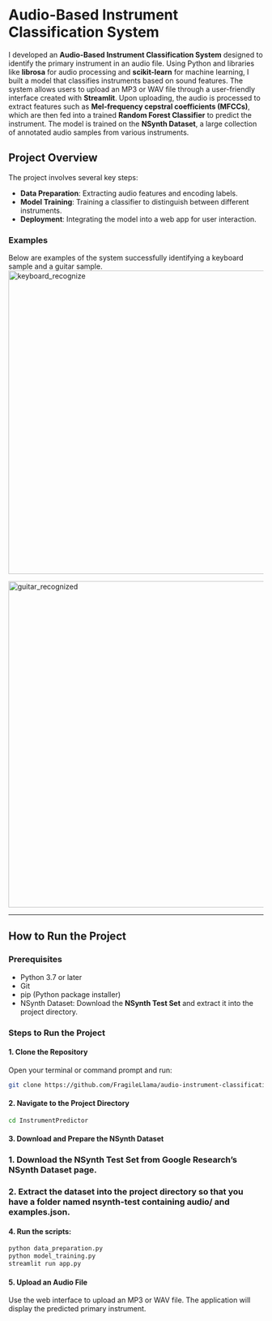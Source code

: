 # Audio-Based Instrument Classification System

I developed an **Audio-Based Instrument Classification System** designed to identify the primary instrument in an audio file. Using Python and libraries like **librosa** for audio processing and **scikit-learn** for machine learning, I built a model that classifies instruments based on sound features. The system allows users to upload an MP3 or WAV file through a user-friendly interface created with **Streamlit**. Upon uploading, the audio is processed to extract features such as **Mel-frequency cepstral coefficients (MFCCs)**, which are then fed into a trained **Random Forest Classifier** to predict the instrument. The model is trained on the **NSynth Dataset**, a large collection of annotated audio samples from various instruments.

## Project Overview
The project involves several key steps:
- **Data Preparation**: Extracting audio features and encoding labels.
- **Model Training**: Training a classifier to distinguish between different instruments.
- **Deployment**: Integrating the model into a web app for user interaction.

### Examples
Below are examples of the system successfully identifying a keyboard sample and a guitar sample.
<img width="598" alt="keyboard_recognize" src="https://github.com/user-attachments/assets/5bded447-3de2-44bd-b39c-330c81b227fc">

<img width="643" alt="guitar_recognized" src="https://github.com/user-attachments/assets/f3d23c99-5944-4d07-b737-6ce4c1752f00">

---

## How to Run the Project

### Prerequisites
- Python 3.7 or later
- Git
- pip (Python package installer)
- NSynth Dataset: Download the **NSynth Test Set** and extract it into the project directory.

### Steps to Run the Project

#### 1. Clone the Repository
Open your terminal or command prompt and run:

```bash
git clone https://github.com/FragileLlama/audio-instrument-classification.git
```

#### 2. Navigate to the Project Directory
```bash
cd InstrumentPredictor
```

#### 3. Download and Prepare the NSynth Dataset
### 1. Download the NSynth Test Set from Google Research’s NSynth Dataset page.
### 2. Extract the dataset into the project directory so that you have a folder named nsynth-test containing audio/ and examples.json.

#### 4. Run the scripts:

```bash
python data_preparation.py
python model_training.py
streamlit run app.py
```

#### 5. Upload an Audio File
Use the web interface to upload an MP3 or WAV file. The application will display the predicted primary instrument.






